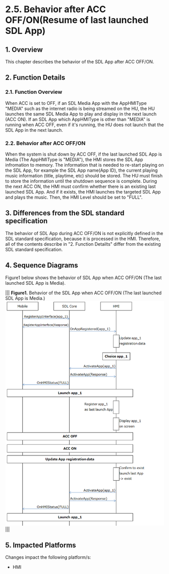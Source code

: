 # 2.5. Behavior after ACC OFF/ON(Resume of last launched SDL App)

## 1. Overview
This chapter describes the behavior of the SDL App after ACC OFF/ON.

## 2. Function Details
### 2.1. Function Overview
When ACC is set to OFF, if an SDL Media App with the AppHMIType "MEDIA" such as the internet radio is being streamed on the HU,  the HU launches the same SDL Media App  to play and display in the next launch (ACC ON).
If an SDL App which AppHMIType is other than "MEDIA" is running when ACC OFF, even if it's running, the HU does not launch that the SDL App in the next launch.

### 2.2. Behavior after ACC OFF/ON
When the system is shut down by ACC OFF, if the last launched SDL App is Media (The AppHMIType is "MEDIA"), the HMI stores the SDL App infromation to memory.
The information that is needed to re-start playing on the SDL App, for example the SDL App name(App ID), the current playing music information (title, playtime, etc) should be stored.
The HU must finish to store the information until the shutdown sequence is complete. During the next ACC ON, the HMI must confirm whether there is an existing last launched SDL App.
And if it exists, the HMI launches the targeted SDL App and plays the music. Then, the HMI Level should be set to "FULL".

## 3. Differences from the SDL standard specification
The behavior of SDL App during ACC OFF/ON is not explicitly defined in the SDL standard specification, because it is processed in the HMI.
Therefore, all of the contents describe in "2. Function Detailts" differ from the existing SDL standard specification.

## 4. Sequence Diagrams
Figure1 below shows the behavior of SDL App when ACC OFF/ON (The last launched SDL App is Media).

|||
**Figure1.** Behavior of the SDL App when ACC OFF/ON (The last launched SDL App is Media.)
![Figure1_ACC OFFON](./assets/figure1_acc_offon.png)
|||

## 5. Impacted Platforms
Changes impact the following platform/s:
 - HMI
